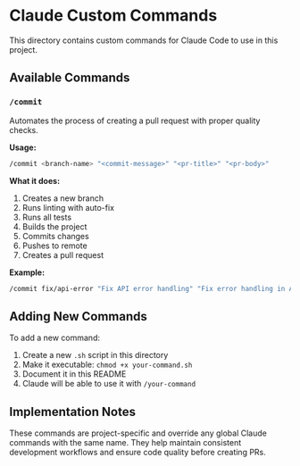 # Claude Custom Commands

This directory contains custom commands for Claude Code to use in this project.

## Available Commands

### `/commit`
Automates the process of creating a pull request with proper quality checks.

**Usage:**
```bash
/commit <branch-name> "<commit-message>" "<pr-title>" "<pr-body>"
```

**What it does:**
1. Creates a new branch
2. Runs linting with auto-fix
3. Runs all tests
4. Builds the project
5. Commits changes
6. Pushes to remote
7. Creates a pull request

**Example:**
```bash
/commit fix/api-error "Fix API error handling" "Fix error handling in API endpoints" "This PR improves error handling in our API endpoints to provide better error messages"
```

## Adding New Commands

To add a new command:
1. Create a new `.sh` script in this directory
2. Make it executable: `chmod +x your-command.sh`
3. Document it in this README
4. Claude will be able to use it with `/your-command`

## Implementation Notes

These commands are project-specific and override any global Claude commands with the same name. They help maintain consistent development workflows and ensure code quality before creating PRs.